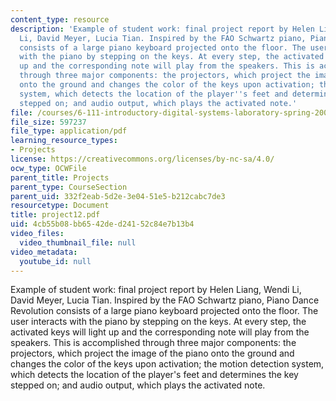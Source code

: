 ```yaml
---
content_type: resource
description: 'Example of student work: final project report by Helen Liang, Wendi
  Li, David Meyer, Lucia Tian. Inspired by the FAO Schwartz piano, Piano Dance Revolution
  consists of a large piano keyboard projected onto the floor. The user interacts
  with the piano by stepping on the keys. At every step, the activated keys will light
  up and the corresponding note will play from the speakers. This is accomplished
  through three major components: the projectors, which project the image of the piano
  onto the ground and changes the color of the keys upon activation; the motion detection
  system, which detects the location of the player''s feet and determines the key
  stepped on; and audio output, which plays the activated note.'
file: /courses/6-111-introductory-digital-systems-laboratory-spring-2006/4cb55b08bb6542ded24152c84e7b13b4_project12.pdf
file_size: 597237
file_type: application/pdf
learning_resource_types:
- Projects
license: https://creativecommons.org/licenses/by-nc-sa/4.0/
ocw_type: OCWFile
parent_title: Projects
parent_type: CourseSection
parent_uid: 332f2eab-5d2e-3e04-51e5-b212cabc7de3
resourcetype: Document
title: project12.pdf
uid: 4cb55b08-bb65-42de-d241-52c84e7b13b4
video_files:
  video_thumbnail_file: null
video_metadata:
  youtube_id: null
---
```

Example of student work: final project report by Helen Liang, Wendi Li, David Meyer, Lucia Tian. Inspired by the FAO Schwartz piano, Piano Dance Revolution consists of a large piano keyboard projected onto the floor. The user interacts with the piano by stepping on the keys. At every step, the activated keys will light up and the corresponding note will play from the speakers. This is accomplished through three major components: the projectors, which project the image of the piano onto the ground and changes the color of the keys upon activation; the motion detection system, which detects the location of the player's feet and determines the key stepped on; and audio output, which plays the activated note.